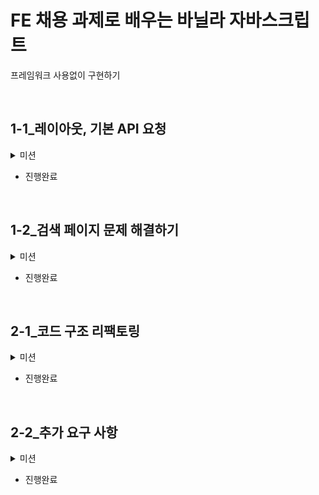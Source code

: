 # FE 채용 과제로 배우는 바닐라 자바스크립트
프레임워크 사용없이 구현하기

<br >

## 1-1_레이아웃, 기본 API 요청
<details>
<summary>미션</summary>
<div markdown="1">
https://github.com/learn-programmers/KDC_jsTest/issues/1#issue-1674154300
</div>
</details>

- 진행완료

<br >

## 1-2_검색 페이지 문제 해결하기
<details>
<summary>미션</summary>
<div markdown="1">
https://github.com/learn-programmers/KDC_jsTest/issues/2#issue-1674154700
</div>
</details>

- 진행완료 

<br >

## 2-1_코드 구조 리팩토링
<details>
<summary>미션</summary>
<div markdown="1">
https://github.com/learn-programmers/KDC_jsTest/issues/3#issue-1674154937
</div>
</details>

- 진행완료 

<br >

## 2-2_추가 요구 사항
<details>
<summary>미션</summary>
<div markdown="1">
https://github.com/learn-programmers/KDC_jsTest/issues/4#issue-1674155165
</div>
</details>

- 진행완료 
